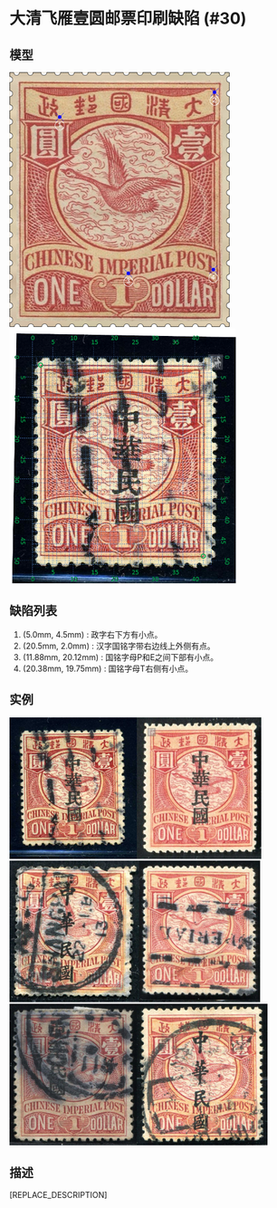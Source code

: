 # 大清飞雁壹圆邮票印刷缺陷 (#30)

## 模型
<img src="model.png" height=450/> <img src="sampling.png" height=450/>

## 缺陷列表
1. (5.0mm, 4.5mm) :  政字右下方有小点。
1. (20.5mm, 2.0mm) :  汉字国铭字带右边线上外侧有点。
1. (11.88mm, 20.12mm) :  国铭字母P和E之间下部有小点。
1. (20.38mm, 19.75mm) :  国铭字母T右侧有小点。


## 实例
<img src="2009-07-24_00026944009A.jpg" height=250/><img src="2012-08-15_00067111020A.jpg" height=250/><img src="2013-03-01_00103174084A.jpg" height=250/><img src="2014-02-12_00136495101A.jpg" height=250/><img src="2015-05-18_00177549107A.jpg" height=250/><img src="2015-08-21_00187370028A.jpg" height=250/>


## 描述
[REPLACE_DESCRIPTION]
